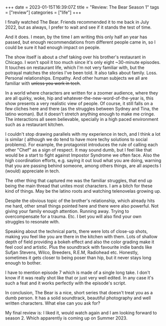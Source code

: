 +++ 
date = 2023-01-15T16:39:07Z
title = "Review: The Bear Season 1"
tags = ["review"]
categories = ["life"]
+++

I finally watched The Bear. Friends recommended it to me back in July 2022, but as always,
I prefer to wait and see if it stands the test of time.

And it does. I mean, by the time I am writing this only half an year has passed, but
enough recommendations from different people came in, so I could be sure it had enough impact on people.

The show itself is about a chef taking over his brother's restaurant in Chicago.
I won't spoil it too much since it's only eight ~30-minute episodes. It touches
on restaurant life, which I'm not very familiar with, but the potrayal matches the stories I've been told.
It also talks about family. Loss. Personal relationships. Empathy. And other human subjects we
all are familiar with ~~unless you work in tech~~.

In a world where characters are written for a zoomer audience, where they are all
quirky, woke, hip and whatever-the-new-word-of-the-year is, this show presents a very realistic view of people. Of course, it still falls on a few cliches here and there 
(as the struggles between Sydney and Tina, the latino woman). But it doesn't stretch
anything enough to make me cringe. The interactions all seem believable, specially
in a high paced environment such as a restaurant kitchen.

I couldn't stop drawing parallels with my experience in tech, and I think a lot is similar (
although we do tend to have more techy solutions to social problems). For example,
the protagonist introduces the rule of calling each other "Chef" as a sign of respect.
It may sound dumb, but I feel like that would be a start to fight against Impostor Syndrome we often face.
Also the high coordination efforts, e.g. saying it out loud what you are doing, warning that you are passing
behind someone, among others things, are all aspects I (would) appreciate in tech.


The other thing that captured me was the familiar struggles, that end up being the main thread
that unites most characters. I am a bitch for these kind of things. May be the latino roots and watching telenovelas growing up.

Despite the obvious topic of the brother's relationship, which already hits me hard, other small things pointed here and there were also powerful.
Not giving your family enough attention. Running away. Trying to overcompensate for a trauma. Etc. I bet you will also find your own struggles to resonate with.

Speaking about the technical parts, there were lots of close-up shots, making you feel like you are there in the kitchen with them. Lots of shallow depth of field providing a bokeh effect and also the color grading make it feel cool and artistic. Plus the soundtrack with favourite indie bands like Sufjan Stevens, Wilco, Breeders, R.E.M, Radiohead etc. Honestly, sometimes it gets closer to being poser than hip, but it never stays long enough to bother.

I have to mention episode 7 which is made of a single long take. I don't know if it was really shot like that or just very well edited. In any case it's such a feat and it works perfectly with the episode's script.

In conclusion, The Bear is a nice, short series that doesn't treat you as a dumb person. It has a solid soundtrack, beautiful photography and well written characters. What else can you ask for?

My final review is: I liked it, would watch again and I am looking forward to season 2. Which apparently is coming up on Summer 2023.

